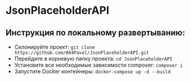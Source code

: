 # JsonPlaceholderAPI

## Инструкция по локальному развертыванию:

- Склонируйте проект: `git clone https://github.com/064Pavel/JsonPlaceholderAPI.git`
- Перейдите в корневую папку проекта: `cd JsonPlaceholderAPI`
- Установите все необходимые зависимости composer: `composer i`
- Запустите Docker контейнеры: `docker-compose up -d --build`
